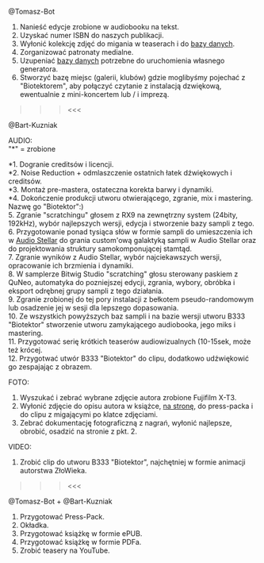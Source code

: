 @Tomasz-Bot
1. Nanieść edycje zrobione w audiobooku na tekst.
2. Uzyskać numer ISBN do naszych publikacji.
3. Wyłonić kolekcję zdjęć do migania w teaserach i do [bazy danych](https://github.com/Tomasz-Bot/Biotektor/blob/main/okladka/linki-do-wzorcow.md).
4. Zorganizować patronaty medialne.
5. Uzupeniać [bazy danych](https://github.com/Tomasz-Bot/Biotektor/blob/main/okladka/linki-do-wzorcow.md) potrzebne do uruchomienia własnego generatora.
6. Stworzyć bazę miejsc (galerii, klubów) gdzie moglibyśmy pojechać z "Biotektorem", aby połączyć czytanie z instalacją dzwiękową, ewentualnie z mini-koncertem lub / i imprezą.

>>><<<

@Bart-Kuzniak

AUDIO:</br>
"*" = zrobione</br>

*1. Dogranie creditsów i licencji. </br>
*2. Noise Reduction + odmlaszczenie ostatnich łatek dźwiękowych i creditsów.</br>
*3. Montaż pre-mastera, ostateczna korekta barwy i dynamiki.</br>
*4. Dokończenie produkcji utworu otwierającego, zgranie, mix i mastering. Nazwę go "Biotektor":)</br>
5. Zgranie "scratchingu" głosem z RX9 na zewnętrzny system (24bity, 192kHz), wybór najlepszych wersji, edycja i stworzenie bazy sampli z tego.</br>
6. Przygotowanie ponad tysiąca słów w formie sampli do umieszczenia ich w [Audio Stellar](https://audiostellar.xyz/) do grania custom'ową galaktyką sampli w Audio Stellar oraz do projektowania struktury samokomponującej stamtąd.</br>
7. Zgranie wyników z Audio Stellar, wybór najciekawszych wersji, opracowanie ich brzmienia i dynamiki.</br>
8. W samplerze Bitwig Studio "scratching" głosu sterowany paskiem z QuNeo, automatyka do pozniejszej edycji, zgrania, wybory, obróbka i eksport odrębnej grupy sampli z tego działania.</br>
9. Zgranie zrobionej do tej pory instalacji z bełkotem pseudo-randomowym lub osadzenie jej w sesji dla lepszego dopasowania.</br>
10. Ze wszystkich powyższych baz sampli i na bazie wersji utworu B333 "Biotektor" stworzenie utworu zamykającego audiobooka, jego miks i mastering.</br>
11. Przygotować serię krótkich teaserów audiowizualnych (10-15sek, może też krócej.</br>
12. Przygotwać utwór B333 "Biotektor" do clipu, dodatkowo udźwiękowić go zespajając z obrazem.</br>

FOTO:
1. Wyszukać i zebrać wybrane zdjęcie autora zrobione Fujifilm X-T3.
2. Wyłonić zdjęcie do opisu autora w książce, [na stronę](https://studio333.net/biotektor/), do press-packa i do clipu z migającymi po klatce zdjęciami.
3. Zebrać dokumentację fotograficzną z nagrań, wyłonić najlepsze, obrobić, osadzić na stronie z pkt. 2.

VIDEO:
1. Zrobić clip do utworu B333 "Biotektor", najchętniej w formie animacji autorstwa ZłoWieka.

>>><<<

@Tomasz-Bot + @Bart-Kuzniak
1. Przygotować Press-Pack.
2. Okładka.
3. Przygotować książkę w formie ePUB.
4. Przygotować książkę w formie PDFa.
5. Zrobić teasery na YouTube.
